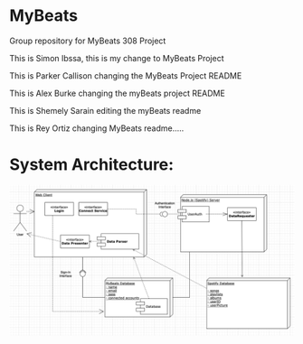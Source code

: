 # MyBeats
Group repository for MyBeats 308 Project

This is Simon Ibssa, this is my change to MyBeats Project

This is Parker Callison changing the MyBeats Project README

This is Alex Burke changing the myBeats project README

This is Shemely Sarain editing the myBeats readme

This is Rey Ortiz changing MyBeats readme.....


# System Architecture:
![alt text](https://github.com/TheNightviz/MyBeats/blob/master/System%20Architecture.png "System Architecture")
